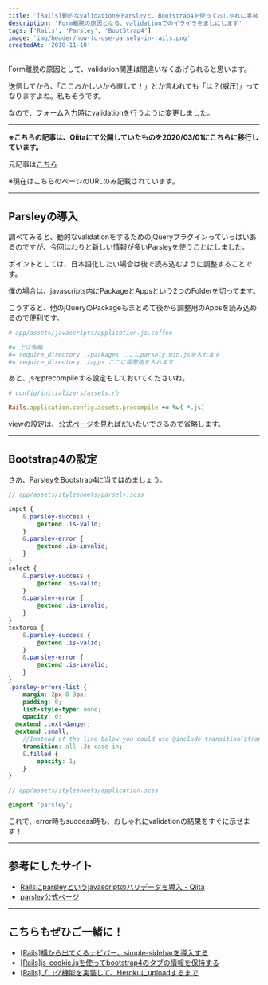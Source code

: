 ```yaml
---
title: '[Rails]動的なvalidationをParsleyと、Bootstrap4を使っておしゃれに実装する'
description: 'Form離脱の原因となる、validationでのイライラをましにします'
tags: ['Rails', 'Parsley', 'BootStrap4']
image: 'img/header/how-to-use-parsely-in-rails.png'
createdAt: '2018-11-10'
---
```


Form離脱の原因として、validation関連は間違いなくあげられると思います。

送信してから、「ここおかしいから直して！」とか言われても「は？(威圧)」ってなりますよね。私もそうです。

なので、フォーム入力時にvalidationを行うように変更しました。

---------

**※こちらの記事は、Qiitaにて公開していたものを2020/03/01にこちらに移行しています。**

元記事は[こちら](https://qiita.com/dach1_ken/items/7d77f2b7c0d75ec9b53c)

※現在はこちらのページのURLのみ記載されています。

--------

## Parsleyの導入

調べてみると、動的なvalidationをするためのjQueryプラグインっていっぱいあるのですが、今回はわりと新しい情報が多いParsleyを使うことにしました。


ポイントとしては、日本語化したい場合は後で読み込むように調整することです。

僕の場合は、javascripts内にPackageとAppsという2つのFolderを切ってます。

こうすると、他のjQueryのPackageもまとめて後から調整用のAppsを読み込めるので便利です。

```coffeescript
# app/assets/javascripts/application.js.coffee

#= 上は省略
#= require_directory ./packages ここにparsely.min.jsを入れます
#= require_directory ./apps ここに調整用を入れます
```

あと、jsをprecompileする設定もしておいてくださいね。

```ruby
# config/initializers/assets.rb

Rails.application.config.assets.precompile += %w( *.js)
```

viewの設定は、[公式ページ](https://parsleyjs.org/)を見ればだいたいできるので省略します。

-----

## Bootstrap4の設定

さあ、ParsleyをBootstrap4に当てはめましょう。

```scss
// app/assets/stylesheets/parsely.scss

input {
	&.parsley-success {
		@extend .is-valid;
	}
	&.parsley-error {
		@extend .is-invalid;
	}
}
select {
	&.parsley-success {
		@extend .is-valid;
	}
	&.parsley-error {
		@extend .is-invalid;
	}
}
textarea {
	&.parsley-success {
		@extend .is-valid;
	}
	&.parsley-error {
		@extend .is-invalid;
	}
}
.parsley-errors-list {
	margin: 2px 0 3px;
	padding: 0;
	list-style-type: none;
	opacity: 0;
  @extend .text-danger;
  @extend .small;
	//Instead of the line below you could use @include transition($transition-1, $transition-2, $transition-3, $transition-4, $transition-5, $transition-6, $transition-7, $transition-8, $transition-9, $transition-10)
	transition: all .3s ease-in;
	&.filled {
		opacity: 1;
	}
}

```

```scss
// app/assets/stylesheets/application.scss

@import 'parsley';
```

これで、error時もsuccess時も、おしゃれにvalidationの結果をすぐに示せます！

-------

## 参考にしたサイト

- [Railsにparsleyというjavascriptのバリデータを導入 - Qiita](https://qiita.com/mekemo_dao/items/4875a45c971091401ff1)
- [parsley公式ページ](https://parsleyjs.org/)

-------

## こちらもぜひご一緒に！

- [[Rails]横から出てくるナビバー、simple-sidebarを導入する](../../blog/how-to-install-simple-sidebar/)
- [[Rails]js-cookie.jsを使ってbootstrap4のタブの情報を保持する](../../blog/how-to-retain-the-information-of-bootstrap4-tab-using-js-cookie/)
- [[Rails]ブログ機能を実装して、Herokuにuploadするまで](../../blog/how-to-create-blog-in-rails/)
